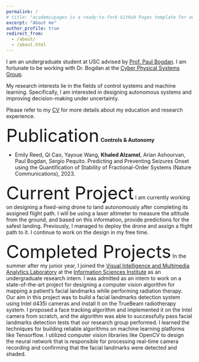 ```yaml
---
permalink: /
# title: "academicpages is a ready-to-fork GitHub Pages template for academic personal websites"
excerpt: "About me"
author_profile: true
redirect_from: 
  - /about/
  - /about.html
---
```

I am an undergraduate student at USC advised by [Prof. Paul Bogdan](https://cps.usc.edu/). I am fortunate to be working with Dr. Bogdan at the [Cyber Physical Systems Group](https://cps.usc.edu/resAreas.html).

My research interests lie in the fields of control systems and machine learning. Specifically, I am interested in designing autonomous systems and improving decision-making under uncertainty. 

Please refer to my [CV](https://github.com/Midlij/Imidlij.github.io/blob/d8497bbc3c700b01d58766b71f8cc876877b74b5/files/KM_CV.pdf) for more details about my education and research experience.

<font size="+18">Publication</font>
**Controls & Autonomy**
* Emily Reed, Qi Cao, Yayoue Wang, **Khaled Alzamel**, Arian Ashourvan, Paul Bogdan, Sergio Pequito. Predicting and Preventing Seizures Onset using the Quantification of Stability of Fractional-Order Systems (Nature Communications), 2023.

<font size="+18">Current Project</font>
I am currently working on designing a fixed-wing drone to land autonomously after completing its assigned flight path. I will be using a laser altimeter to measure the altitude from the ground, and based on this information, provide predictions for the safest landing. Previously, I managed to deploy the drone and assign a flight path to it. I continue to work on the design in my free time.

<font size="+18">Completed Projects</font>
In the summer after my junior year, I joined the [Visual Intelligence and Multimedia Analytics Laboratory](https://vimal.isi.edu) at the [Information Sciences Institute](https://www.isi.edu/) as an undergraduate research intern. I was admitted as an intern to work on a state-of-the-art project for designing a computer vision algorithm for mapping a patient’s facial landmarks while performing radiation therapy. Our aim in this project was to build a facial landmarks detection system using Intel d435i cameras and install it on the TrueBeam radiotherapy system. I proposed a face tracking algorithm and implemented it on the Intel camera from scratch, and the algorithm was able to successfully pass facial landmarks detection tests that our research group performed. I learned the techniques for building reliable algorithms on machine learning platforms like Tensorflow. I utilized computer vision libraries like OpenCV to design the neural network that is responsible for processing real-time camera recording and confirming that the facial landmarks were detected and shaded.
